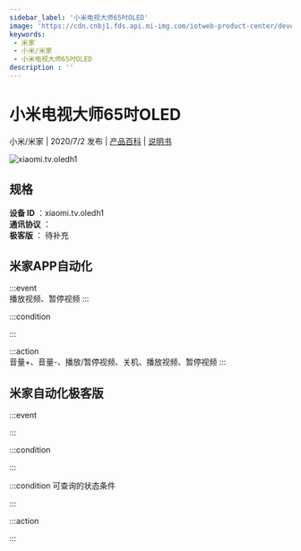 ```yaml
---
sidebar_label: '小米电视大师65吋OLED'
image: 'https://cdn.cnbj1.fds.api.mi-img.com/iotweb-product-center/developer_1595231151278sKKrAUiC.png?GalaxyAccessKeyId=AKVGLQWBOVIRQ3XLEW&Expires=9223372036854775807&Signature=eUXOkXabKZZkp9NujOsEEmGfecc='
keywords: 
 - 米家
 - 小米/米家
 - 小米电视大师65吋OLED
description : ''
---
```

# 小米电视大师65吋OLED

小米/米家 | 2020/7/2 发布 | [产品百科](https://home.mi.com/webapp/content/baike/product/index.html?model=xiaomi.tv.oledh1/) | [说明书](https://home.mi.com/views/introduction.html?model=xiaomi.tv.oledh1&region=cn)

![xiaomi.tv.oledh1](https://cdn.cnbj1.fds.api.mi-img.com/iotweb-product-center/developer_1595231151278sKKrAUiC.png?GalaxyAccessKeyId=AKVGLQWBOVIRQ3XLEW&Expires=9223372036854775807&Signature=eUXOkXabKZZkp9NujOsEEmGfecc=)

## 规格  
> 
**设备 ID** ：xiaomi.tv.oledh1  
**通讯协议** ：  
**极客版**  ： 待补充 


## 米家APP自动化  

:::event  
播放视频、暂停视频
:::

:::condition  

:::

:::action   
音量+、音量-、播放/暂停视频、关机、播放视频、暂停视频
:::

## 米家自动化极客版  

:::event  

:::

:::condition  

:::

:::condition 可查询的状态条件  

:::

:::action  

:::

        
